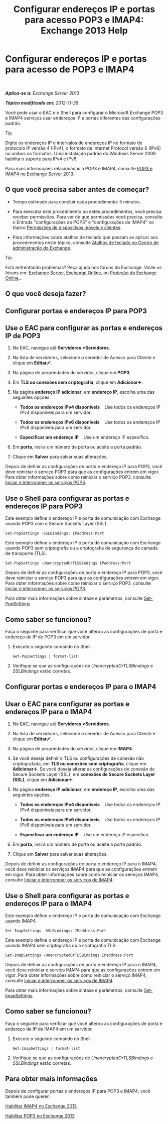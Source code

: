 ﻿---
title: 'Configurar endereços IP e portas para acesso POP3 e IMAP4: Exchange 2013 Help'
TOCTitle: Configurar endereços IP e portas para acesso de POP3 e IMAP4
ms:assetid: 8292747b-6626-4d7f-ba73-1e17f5d99fa4
ms:mtpsurl: https://technet.microsoft.com/pt-br/library/Bb123530(v=EXCHG.150)
ms:contentKeyID: 50556235
ms.date: 05/22/2018
mtps_version: v=EXCHG.150
ms.translationtype: MT
---

# Configurar endereços IP e portas para acesso de POP3 e IMAP4

 

_**Aplica-se a:** Exchange Server 2013_

_**Tópico modificado em:** 2012-11-28_

Você pode usar o EAC e o Shell para configurar o Microsoft Exchange POP3 e IMAP4 serviços usar endereços IP e portas diferentes das configurações padrão.


> [!TIP]
> Digite os endereços IP e intervalos de endereços IP no formato de protocolo IP versão 4 (IPv4), o formato de Internet Protocol versão 6 (IPv6) ou ambos os formatos. Uma instalação padrão do Windows Server 2008 habilita o suporte para IPv4 e IPv6.



Para mais informações relacionadas a POP3 e IMAP4, consulte [POP3 e IMAP4 no Exchange Server 2013](pop3-and-imap4-in-exchange-server-2013-exchange-2013-help.md).

## O que você precisa saber antes de começar?

  - Tempo estimado para concluir cada procedimento: 5 minutos.

  - Para executar este procedimento ou estes procedimentos, você precisa receber permissões. Para ver de que permissões você precisa, consulte o Entrada "configurações de POP3" e "configurações de IMAP4" no tópico [Permissões de dispositivos móveis e clientes](clients-and-mobile-devices-permissions-exchange-2013-help.md).

  - Para informações sobre atalhos de teclado que possam se aplicar aos procedimentos neste tópico, consulte [Atalhos de teclado no Centro de administração do Exchange](keyboard-shortcuts-in-the-exchange-admin-center-exchange-online-protection-help.md).


> [!TIP]
> Está enfrentando problemas? Peça ajuda nos fóruns do Exchange. Visite os fóruns em: <A href="https://go.microsoft.com/fwlink/p/?linkid=60612">Exchange Server</A>, <A href="https://go.microsoft.com/fwlink/p/?linkid=267542">Exchange Online</A>, ou <A href="https://go.microsoft.com/fwlink/p/?linkid=285351">Proteção do Exchange Online</A>..



## O que você deseja fazer?

## Configurar portas e endereços IP para POP3

## Use o EAC para configurar as portas e endereços IP de POP3

1.  No EAC, navegue até **Servidores** **\>Servidores**.

2.  Na lista de servidores, selecione o servidor de Acesso para Cliente e clique em **Editar**![Ícone de edição](images/JJ218640.6f53ccb2-1f13-4c02-bea0-30690e6ea71d(EXCHG.150).gif "Ícone de edição").

3.  Na página de propriedades do servidor, clique em **POP3**.

4.  Em **TLS ou conexões sem criptografia**, clique em **Adicionar**![Ícone Adicionar](images/JJ218640.c1e75329-d6d7-4073-a27d-498590bbb558(EXCHG.150).gif "Ícone Adicionar").

5.  Na página **endereço IP adicionar**, em **endereço IP**, escolha uma das seguintes opções:
    
      - **Todos os endereços IPv4 disponíveis**    Use todos os endereços IP IPv4 disponíveis para um servidor.
    
      - **Todos os endereços IPv6 disponíveis**    Use todos os endereços IP IPv6 disponíveis para um servidor.
    
      - **Especificar um endereço IP**    Use um endereço IP específico.

6.  Em **porta**, insira um número de porta ou aceite a porta padrão.

7.  Clique em **Salvar** para salvar suas alterações.

Depois de definir as configurações de porta e endereço IP para POP3, você deve reiniciar o serviço POP3 para que as configurações entrem em vigor. Para obter informações sobre como reiniciar o serviço POP3, consulte [Iniciar e interromper os serviços POP3](start-and-stop-the-pop3-services-exchange-2013-help.md).

## Use o Shell para configurar as portas e endereços IP para POP3

Este exemplo define o endereço IP e porta de comunicação com Exchange usando POP3 com o Secure Sockets Layer (SSL).

    Set-PopSettings -SSLBindings: IPaddress:Port

Este exemplo define o endereço IP e porta de comunicação com Exchange usando POP3 sem criptografia ou a criptografia de segurança de camada de transporte (TLS).

    Set-PopSettings -UnencryptedOrTLSBindings IPaddress:Port

Depois de definir as configurações de porta e endereço IP para POP3, você deve reiniciar o serviço POP3 para que as configurações entrem em vigor. Para obter informações sobre como reiniciar o serviço POP3, consulte [Iniciar e interromper os serviços POP3](start-and-stop-the-pop3-services-exchange-2013-help.md).

Para obter mais informações sobre sintaxe e parâmetros, consulte [Set-PopSettings](https://technet.microsoft.com/pt-br/library/aa997154\(v=exchg.150\)).

## Como saber se funcionou?

Faça o seguinte para verificar que você alterou as configurações de porta e endereço de IP de POP3 em um servidor.

1.  Execute o seguinte comando no Shell.
    
        Get-PopSettings | format-list

2.  Verifique se que as configurações de *UnencryptedOrTLSBindings* e *SSLBindings* estão corretas.

## Configurar portas e endereços IP para o IMAP4

## Usar o EAC para configurar as portas e endereços IP para o IMAP4

1.  No EAC, navegue até **Servidores** **\>Servidores**.

2.  Na lista de servidores, selecione o servidor de Acesso para Cliente e clique em **Editar**![Ícone de edição](images/JJ218640.6f53ccb2-1f13-4c02-bea0-30690e6ea71d(EXCHG.150).gif "Ícone de edição").

3.  Na página de propriedades do servidor, clique em **IMAP4**.

4.  Se você deseja definir o TLS ou configurações de conexão não criptografada, em **TLS ou conexões sem criptografia**, clique em **Adicionar**![Ícone Adicionar](images/JJ218640.c1e75329-d6d7-4073-a27d-498590bbb558(EXCHG.150).gif "Ícone Adicionar"). Se você deseja alterar as configurações de conexão de Secure Sockets Layer (SSL), em **conexões de Secure Sockets Layer (SSL)**, clique em **Adicionar**![Ícone Adicionar](images/JJ218640.c1e75329-d6d7-4073-a27d-498590bbb558(EXCHG.150).gif "Ícone Adicionar").

5.  Na página **endereço IP adicionar**, em **endereço IP**, escolha uma das seguintes opções:
    
      - **Todos os endereços IPv4 disponíveis**    Use todos os endereços IP IPv4 disponíveis para um servidor.
    
      - **Todos os endereços IPv6 disponíveis**    Use todos os endereços IP IPv6 disponíveis para um servidor.
    
      - **Especificar um endereço IP**    Use um endereço IP específico.

6.  Em **porta**, insira um número de porta ou aceite a porta padrão.

7.  Clique em **Salvar** para salvar suas alterações.

Depois de definir as configurações de porta e endereço IP para o IMAP4, você deve reiniciar os serviços IMAP4 para que as configurações entrem em vigor. Para obter informações sobre como reiniciar os serviços IMAP4, consulte [Iniciar e interromper os serviços de IMAP4](start-and-stop-the-imap4-services-exchange-2013-help.md).

## Use o Shell para configurar as portas e endereços IP para o IMAP4

Este exemplo define o endereço IP e porta de comunicação com Exchange usando IMAP4.

    Set-ImapSettings -SSLBindings: IPaddress:Port

Este exemplo define o endereço IP e porta de comunicação com Exchange usando IMAP4 sem criptografia ou a criptografia TLS.

    Set-ImapSettings -UnencryptedOrTLSBindings IPaddress:Port 

Depois de definir as configurações de porta e endereço IP para o IMAP4, você deve reiniciar o serviço IMAP4 para que as configurações entrem em vigor. Para obter informações sobre como reiniciar o serviço IMAP4, consulte [Iniciar e interromper os serviços de IMAP4](start-and-stop-the-imap4-services-exchange-2013-help.md).

Para obter mais informações sobre sintaxe e parâmetros, consulte [Set-ImapSettings](https://technet.microsoft.com/pt-br/library/aa998252\(v=exchg.150\)).

## Como saber se funcionou?

Faça o seguinte para verificar que você alterou as configurações de porta e endereço de IP de IMAP4 em um servidor.

1.  Execute o seguinte comando no Shell.
    
        Get-ImapSettings | format-list

2.  Verifique se que as configurações de *UnencryptedOrTLSBindings* e *SSLBindings* estão corretas.

## Para obter mais informações

Depois de configurar portas e endereços IP para POP3 e IMAP4, você também pode querer:

[Habilitar IMAP4 no Exchange 2013](enable-imap4-in-exchange-2013-exchange-2013-help.md)

[Habilitar POP3 no Exchange 2013](enable-pop3-in-exchange-2013-exchange-2013-help.md)

